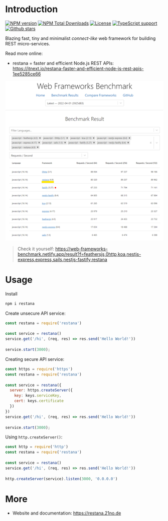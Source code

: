# Introduction
[![NPM version](https://badgen.net/npm/v/restana)](https://www.npmjs.com/package/restana)
[![NPM Total Downloads](https://badgen.net/npm/dt/restana)](https://www.npmjs.com/package/restana)
[![License](https://badgen.net/npm/license/restana)](https://www.npmjs.com/package/restana)
[![TypeScript support](https://badgen.net/npm/types/restana)](https://www.npmjs.com/package/restana)
[![Github stars](https://badgen.net/github/stars/jkyberneees/restana?icon=github)](https://github.com/jkyberneees/restana)

Blazing fast, tiny and minimalist *connect-like* web framework for building REST micro-services.  

Read more online:  
- restana = faster and efficient Node.js REST APIs: https://itnext.io/restana-faster-and-efficient-node-js-rest-apis-1ee5285ce66

![Performance Benchmarks](docs/Benchmarks.png)
> Check it yourself: https://web-frameworks-benchmark.netlify.app/result?f=feathersjs,0http,koa,nestjs-express,express,sails,nestjs-fastify,restana


# Usage
Install
```bash
npm i restana
```
Create unsecure API service:
```js
const restana = require('restana')

const service = restana()
service.get('/hi', (req, res) => res.send('Hello World!'))

service.start(3000);
```
Creating secure API service:
```js
const https = require('https')
const restana = require('restana')

const service = restana({
  server: https.createServer({
    key: keys.serviceKey,
    cert: keys.certificate
  })
})
service.get('/hi', (req, res) => res.send('Hello World!'))

service.start(3000);
```

Using `http.createServer()`:
```js
const http = require('http')
const restana = require('restana')

const service = restana()
service.get('/hi', (req, res) => res.send('Hello World!'))

http.createServer(service).listen(3000, '0.0.0.0')
```

# More
- Website and documentation: https://restana.21no.de
